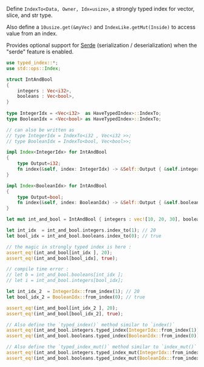 Define `IndexTo<Data, Owner, Idx=usize>`, a strongly typed index for vector, slice, and str type.


Also define a `10usize.get(&myVec)` and `IndexLike.getMut(Inside)` to access value from an index.

Provides optional support for [Serde](https://docs.rs/serde/latest/serde/) (serialization / deserialization) when the "serde" feature is enabled.

```rust
use typed_index::*;
use std::ops::Index;

struct IntAndBool
{
    integers : Vec<i32>,
    booleans : Vec<bool>,
}
        
type IntegerIdx = <Vec<i32>  as HaveTypedIndex>::IndexTo;
type BooleanIdx = <Vec<bool> as HaveTypedIndex>::IndexTo;

// can also be written as
// type IntegerIdx = IndexTo<i32 , Vec<i32 >>;
// type BooleanIdx = IndexTo<bool, Vec<bool>>;

impl Index<IntegerIdx> for IntAndBool
{
    type Output=i32;
    fn index(&self, index: IntegerIdx) -> &Self::Output { &self.integers[index] }
}

impl Index<BooleanIdx> for IntAndBool
{
    type Output=bool;
    fn index(&self, index: BooleanIdx) -> &Self::Output { &self.booleans[index] }
}

let mut int_and_bool = IntAndBool { integers : vec![10, 20, 30], booleans : vec![true, false] };

let int_idx  = int_and_bool.integers.index_to(1); // 20
let bool_idx = int_and_bool.booleans.index_to(0); // true

// the magic in strongly typed index is here :
assert_eq!(int_and_bool[int_idx ], 20);
assert_eq!(int_and_bool[bool_idx], true);

// compile time error :
// let b = int_and_bool.booleans[int_idx ];
// let i = int_and_bool.integers[bool_idx];

let int_idx_2  = IntegerIdx::from_index(1); // 20
let bool_idx_2 = BooleanIdx::from_index(0); // true

assert_eq!(int_and_bool[int_idx_2 ], 20);
assert_eq!(int_and_bool[bool_idx_2], true);

// Also define the `typed_index()` method similar to `index()`
assert_eq!(int_and_bool.integers.typed_index(IntegerIdx::from_index(1)), &20);
assert_eq!(int_and_bool.booleans.typed_index(BooleanIdx::from_index(0)), &true);

// Also define the `typed_index_mut()` method similar to `index_mut()`
assert_eq!(int_and_bool.integers.typed_index_mut(IntegerIdx::from_index(1)), &mut 20);
assert_eq!(int_and_bool.booleans.typed_index_mut(BooleanIdx::from_index(0)), &mut true);
```